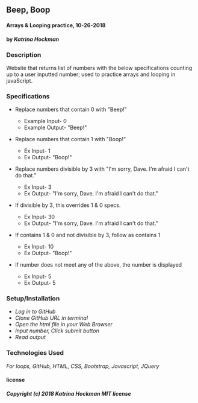 ## **Beep, Boop**

#### Arrays & Looping practice, 10-26-2018

#### by _Katrina Hockman_

### Description
 Website that returns list of numbers with the below specifications counting up to a user inputted number; used to practice arrays and looping in javaScript.

### Specifications
* Replace numbers that contain 0 with "Beep!"
  * Example Input-
    0
  * Example Output-
    "Beep!"

* Replace numbers that contain 1 with "Boop!"
  * Ex Input-
    1
  * Ex Output-
    "Boop!"

* Replace numbers divisible by 3 with "I'm sorry, Dave. I'm afraid I can't do that."
  * Ex Input-
  3
  * Ex Output-
   "I'm sorry, Dave. I'm afraid I can't do that."

* If divisible by 3, this overrides 1 & 0 specs.
  * Ex Input-
    30
  * Ex Output-
    "I'm sorry, Dave. I'm afraid I can't do that."

* If contains 1 & 0 and not divisible by 3, follow as contains 1
  * Ex Input-
    10
  * Ex Output-
    "Boop!"

* If number does not meet any of the above, the number is displayed
  * Ex Input-
    5
  * Ex Output-
    5

### Setup/Installation

* _Log in to GitHub_
* _Clone GitHub URL in terminal_
* _Open the html file in your Web Browser_
* _Input number, Click submit button_
* _Read output_



### Technologies Used

_For loops, GitHub, HTML, CSS, Bootstrap, Javascript, JQuery_



#### license
##### Copyright (c) 2018 *Katrina Hockman* MIT license
